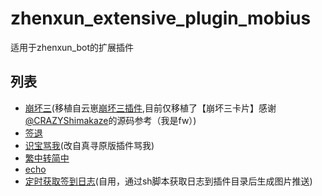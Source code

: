 # zhenxun_extensive_plugin_mobius

适用于zhenxun_bot的扩展插件

## 列表
- [崩坏三](https://github.com/MobiusT/zhenxun_extensive_plugin_mobius/tree/main/bh3)(移植自云崽[崩坏三插件](https://github.com/py-plugin-apps/honkai_mys),目前仅移植了【崩坏三卡片】感谢[@CRAZYShimakaze](https://github.com/CRAZYShimakaze/zhenxun_extensive_plugin/tree/main/genshin_role_info)的源码参考（我是fw）)
- [签退](https://github.com/MobiusT/zhenxun_extensive_plugin_mobius/tree/main/reSign)
- [识宝骂我](https://github.com/MobiusT/zhenxun_extensive_plugin_mobius/tree/main/send_shibao_voice)(改自真寻原版插件骂我)
- [繁中转简中](https://github.com/MobiusT/zhenxun_extensive_plugin_mobius/tree/main/traditional2simplified)
- [echo](https://github.com/MobiusT/zhenxun_extensive_plugin_mobius/tree/main/zhenxun_echo)
- [定时获取签到日志](https://github.com/MobiusT/zhenxun_extensive_plugin_mobius/tree/main/getSignLog)(自用，通过sh脚本获取日志到插件目录后生成图片推送)